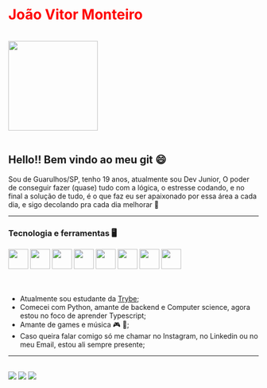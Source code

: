 <h1 style="color:red">João Vitor Monteiro</h1>

<br>

<div>
 <a href="https://github.com/johnvmt1905"></a>
 <img height="180em" src="http://github-readme-streak-stats.herokuapp.com?user=johnvmt1905&theme=dark&background=000000"/>
<!--  <img height="180em" src="https://github-readme-stats.vercel.app/api/top-langs/?username=johnvmt1905&layout=compact&theme=vision-friendly-dark"/> -->
</div>

<br>

<div>
 <h2>Hello!! Bem vindo ao meu git 😄</h2>
 <p>Sou de Guarulhos/SP, tenho 19 anos, atualmente sou Dev Junior, O poder de conseguir fazer (quase) tudo com a lógica, o estresse codando, e no final a solução de tudo, é o que faz eu ser apaixonado por essa área a cada dia, e sigo decolando pra cada dia melhorar 🚀</p>
</div>

<hr>
  
<div>
  <h3>Tecnologia e ferramentas 🖥️</h3>
  <img src="https://cdn.jsdelivr.net/gh/devicons/devicon/icons/typescript/typescript-plain.svg" width="40" height="40" />
  <img src="https://cdn.jsdelivr.net/gh/devicons/devicon/icons/github/github-original.svg" width="40" height="40" />
  <img src="https://cdn.jsdelivr.net/gh/devicons/devicon/icons/html5/html5-plain.svg" width="40" height="40" />
  <img src="https://cdn.jsdelivr.net/gh/devicons/devicon/icons/javascript/javascript-plain.svg" width="40" height="40" />
  <img src="https://cdn.jsdelivr.net/gh/devicons/devicon/icons/mongodb/mongodb-plain.svg" width="40" height="40" />
  <img src="https://cdn.jsdelivr.net/gh/devicons/devicon/icons/sequelize/sequelize-plain.svg" width="40" height="40" />
  <img src="https://cdn.jsdelivr.net/gh/devicons/devicon/icons/mysql/mysql-plain-wordmark.svg" width="40" height="40"  />
  <img src="https://cdn.jsdelivr.net/gh/devicons/devicon/icons/python/python-original.svg" width="40" height="40" />
</div>

<br>
<br>

<div>
 <ul>
  <li>Atualmente sou estudante da <a href="https://www.betrybe.com" target="_blanc">Trybe</a>;</li>
  <li>Comecei com Python, amante de backend e Computer science, agora estou no foco de aprender Typescript;</li>
  <li>Amante de games e música 🎮 🎸;</li>
  <li>Caso queira falar comigo só me chamar no Instagram, no Linkedin ou no meu Email, estou ali sempre presente;
 </ul>
</div>

<hr>

<br>

<div>
 <a href = "mailto:joaovmt1905@gmail.com"><img src="https://img.shields.io/badge/Gmail-D14836?style=for-the-badge&logo=gmail&logoColor=white" target="_blank"></a>
 <a href="https://www.linkedin.com/in/john-monteiro1905" target="_blank"><img src="https://img.shields.io/badge/-LinkedIn-%230077B5?style=for-the-badge&logo=linkedin&logoColor=white" target="_blank"></a>
 <a href="https://instagram.com/johnn_monteiro" target="_blank"><img src="https://img.shields.io/badge/-Instagram-%23E4405F?style=for-the-badge&logo=instagram&logoColor=white" target="_blank"></a>
</div>
